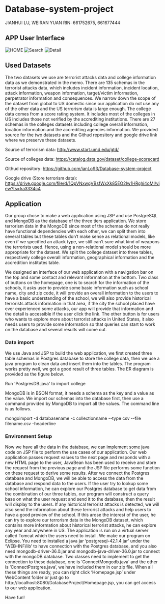 # Database-system-project
JIANHUI LU, WEIRAN YUAN
RIN: 661752675, 661677444

## APP User Interface

![HOME](https://image.ibb.co/eNZgH6/homepage.png)
![Search](https://image.ibb.co/btcOVR/searchui.png)
![Detail](https://image.ibb.co/nw82Pm/Information.png)

## Used Datasets

The two datasets we use are terrorist attacks data and college information data as we demonstrated in the memo. There are 135 schemas in the terrorist attacks data, which includes incident information, incident location, attack information, weapon information, target/victim information, perpetrator information and consequences. We narrow down the scope of the dataset from global to US domestic since our application do not use any of the other data and the US terrorism data is large enough. The college data comes from a score rating system. It includes most of the colleges in US includes those not verified by the accrediting institutions. There are 27 schemas in the colleges datasets including college overall information, location information and the accrediting agencies information. We provided source for the two datasets and the Githud repository and google drive link where we preserve these datasets.

Source of terrorism data: http://www.start.umd.edu/gtd/

Source of colleges data: https://catalog.data.gov/dataset/college-scorecard

Githud repository: https://github.com/ianLo93/Database-system-project

Google drive (Store terrorism data): https://drive.google.com/file/d/1QpVNxwgVBsfWxXk85EO2lw1HRghi4oMl/view?ts=5a3334c4

## Application
Our group chose to make a web application using JSP and use PostgreSQL and MongoDB as the database of the three tiers application. We store terrorism data in the MongoDB since most of the schemas do not really have functional dependencies with each other, we can split them into several tables but these tables don’t make sense as relational models, like even if we specified an attack type, we still can’t sure what kind of weapons the terrorists used. Hence, using a non-relational model should be more appropriate for the dataset. We split the college dataset into three tables, respectively college overall information, geographical information and the accredition institutes table. 

We designed an interface of our web application with a navigation bar on the top and some contact and relevant information at the bottom. Two class of buttons on the homepage, one is to search for the information of the schools, it asks user to provide some basic information such as school name, city and zip code, it will provide an overall information to the users to have a basic understanding of the school, we will also provide historical terrorists attack information in that area, if the city the school placed have ever experienced some attacks, our app will provide that information and the detail is accessible if the user click the link. The other button is for users who wants to explore more about terrorist attacks in United States, it also needs users to provide some information so that queries can start to work on the database and several results will come out. 

### Data import
We use Java and JSP to build the web application, we first created three table schemas in Postgres database to store the college data, then we use a java program to clean data and insert them into the tables. The program works pretty well, we got a good result of three tables. The ER diagram is provided as the figure below.

Run 'PostgresDB.java' to import college
 
MongoDB is in BSON format, it needs a schema as the key and a value as the value. We import our schemas into the database first, then use a command provided by MongoDB to import all the values. The command line is as follows.

mongoimport -d databasename -c collectionname --type csv --file filename.csv –headerline

### Environment Setup
Now we have all the data in the database, we can implement some java code on JSP file to perform the use cases of our application. Our web application passes request values to the next page and responds with a new HTML page to the user, JavaBean has been used to receive and store the request from the previous page and the JSP file performs some function on these request to derive some results. After we connect the Postgres database and MongoDB, we will be able to access the data from the database and respond data to the users. If the user try to lookup some school information, he can explore our Postgres database to get data from the combination of our three tables, our program will construct a query base on what the user request and send it to the database, then the result will display to the users. If any historical terrorist attacks is detected, we will also send the information about these terrorist attacks and help users to have a good preview of the school. If this arose the interest of the user, he can try to explore our terrorism data in the MongoDB dataset, which contains more information about historical terrorist attacks, he can explore any year and anywhere in US.
The application is run on a virtual server called Tomcat which the users need to install. We make our program on Eclipse. You need to installed a java jar ‘postgresql-42.1.4.jar’ under the ‘WEB-INF/lib’ to have connection with the Postgres database, and you also need mongodb-driver-36.0.jar and mongodb-java-driver-36.0.jar to connect with the mongoDB database. Two classes need to implement to get the connection to these database, one is ‘ConnectMongodb.java’ and the other is ‘ConnectPostgres.java’, we have included them in our zip file. When all these things are ready, you can right click ‘Homepage.jsp’ under WebContent folder or just go to http://localhost:8080/DatabaseProject/Homepage.jsp, you can get access to our web application. 

Have fun!
